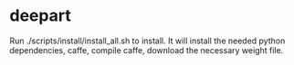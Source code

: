 # deepart

Run ./scripts/install/install_all.sh to install. It will install the needed python dependencies, caffe, compile caffe, download the necessary weight file.
